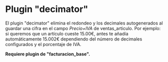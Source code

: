 <h1>Plugin "decimator"</h1>

El plugin "decimator" elimina el redondeo y los decimales autogenerados al guardar una cifra en el campo <i>Precio+IVA</i> de ventas_articulo. Por ejemplo: si queremos que un artículo cueste 15.00€, antes te añadía automáticamente 15.002€ dependiendo del número de decimales configurados y el porcentaje de IVA.

<b>Requiere plugin de "facturacion_base".</b>